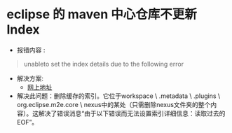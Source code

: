 # eclipse 的 maven 中心仓库不更新Index 
* 报错内容 : 
>  unableto set the index details due to the following error
* 解决方案: 
   - [网上地址](https://stackoverflow.com/questions/37749785/eclipse-maven-m2e-doesnt-search-or-download-from-central)
* 解决此问题：删除缓存的索引。它位于workspace \ .metadata \ .plugins \ org.eclipse.m2e.core \ nexus中的某处（只需删除nexus文件夹的整个内容）。这解决了错误消息“由于以下错误而无法设置索引详细信息：读取过去的EOF”。